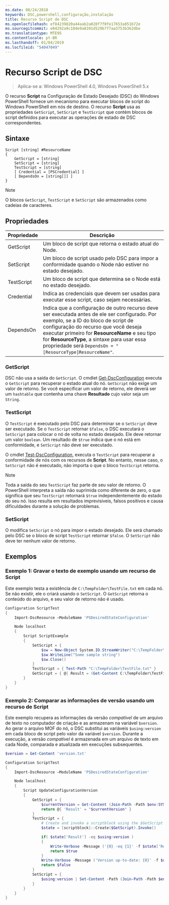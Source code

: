 ```yaml
---
ms.date: 08/24/2018
keywords: DSC,powershell,configuração,instalação
title: Recurso Script de DSC
ms.openlocfilehash: ef84239820a44aab2a028f7f0fe17653a851b72e
ms.sourcegitcommit: e04292a9c10de9a8391d529b7f7aa3753b362dbe
ms.translationtype: MTE95
ms.contentlocale: pt-BR
ms.lasthandoff: 01/04/2019
ms.locfileid: "54047049"
---
```

# <a name="dsc-script-resource"></a>Recurso Script de DSC

> Aplica-se a: Windows PowerShell 4.0, Windows PowerShell 5.x

O recurso **Script** na Configuração de Estado Desejado (DSC) do Windows PowerShell fornece um mecanismo para executar blocos de script do Windows PowerShell em nós de destino. O recurso **Script** usa as propriedades `GetScript`, `SetScript` e `TestScript` que contém blocos de script definidos para executar as operações de estado de DSC correspondentes.

## <a name="syntax"></a>Sintaxe

```
Script [string] #ResourceName
{
    GetScript = [string]
    SetScript = [string]
    TestScript = [string]
    [ Credential = [PSCredential] ]
    [ DependsOn = [string[]] ]
}
```

> [!NOTE]
> O blocos `GetScript`, `TestScript` e `SetScript` são armazenados como cadeias de caracteres.

## <a name="properties"></a>Propriedades

|Propriedade|Descrição|
|--------|-----------|
|GetScript|Um bloco de script que retorna o estado atual do Node.|
|SetScript|Um bloco de script usado pelo DSC para impor a conformidade quando o Node não estiver no estado desejado.|
|TestScript|Um bloco de script que determina se o Node está no estado desejado.|
|Credential| Indica as credenciais que devem ser usadas para executar esse script, caso sejam necessárias.|
|DependsOn| Indica que a configuração de outro recurso deve ser executada antes de ele ser configurado. Por exemplo, se a ID do bloco de script de configuração do recurso que você deseja executar primeiro for **ResourceName** e seu tipo for **ResourceType**, a sintaxe para usar essa propriedade será `DependsOn = "[ResourceType]ResourceName"`.

### <a name="getscript"></a>GetScript

DSC não usa a saída do `GetScript`. O cmdlet [Get-DscConfiguration](/powershell/module/PSDesiredStateConfiguration/Get-DscConfiguration) executa o `GetScript` para recuperar o estado atual do nó. `GetScript` não exige um valor de retorno. Se você especificar um valor de retorno, ele deverá ser um `hashtable` que contenha uma chave **Resultado** cujo valor seja um `String`.

### <a name="testscript"></a>TestScript

O `TestScript` é executado pelo DSC para determinar se o `SetScript` deve ser executado. Se o `TestScript` retornar `$false`, o DSC executará o `SetScript` para colocar o nó de volta no estado desejado. Ele deve retornar um valor `boolean`. Um resultado de `$true` indica que o nó está em conformidade, e `SetScript` não deve ser executado.

O cmdlet [Test-DscConfiguration](/powershell/module/PSDesiredStateConfiguration/Test-DscConfiguration), executa o `TestScript` para recuperar a conformidade de nós com os recursos de **Script**. No entanto, nesse caso, o `SetScript` não é executado, não importa o que o bloco `TestScript` retorna.

> [!NOTE]
> Toda a saída do seu `TestScript` faz parte de seu valor de retorno. O PowerShell interpreta a saída não suprimida como diferente de zero, o que significa que seu `TestScript` retornará `$true` independentemente do estado do seu nó.
> Isso resulta em resultados imprevisíveis, falsos positivos e causa dificuldades durante a solução de problemas.

### <a name="setscript"></a>SetScript

O modifica `SetScript` o nó para impor o estado desejado. Ele será chamado pelo DSC se o bloco de script `TestScript` retornar `$false`. O `SetScript` não deve ter nenhum valor de retorno.

## <a name="examples"></a>Exemplos

### <a name="example-1-write-sample-text-using-a-script-resource"></a>Exemplo 1: Gravar o texto de exemplo usando um recurso de Script

Este exemplo testa a existência de `C:\TempFolder\TestFile.txt` em cada nó. Se não existir, ele o criará usando o `SetScript`. O `GetScript` retorna o conteúdo do arquivo, e seu valor de retorno não é usado.

```powershell
Configuration ScriptTest
{
    Import-DscResource –ModuleName 'PSDesiredStateConfiguration'

    Node localhost
    {
        Script ScriptExample
        {
            SetScript = {
                $sw = New-Object System.IO.StreamWriter("C:\TempFolder\TestFile.txt")
                $sw.WriteLine("Some sample string")
                $sw.Close()
            }
            TestScript = { Test-Path "C:\TempFolder\TestFile.txt" }
            GetScript = { @{ Result = (Get-Content C:\TempFolder\TestFile.txt) } }
        }
    }
}
```

### <a name="example-2-compare-version-information-using-a-script-resource"></a>Exemplo 2: Comparar as informações de versão usando um recurso de Script

Este exemplo recupera as informações da versão *compatível* de um arquivo de texto no computador de criação e as armazenam na variável `$version`. Ao gerar o arquivo MOF do nó, o DSC substitui as variáveis `$using:version` em cada bloco de script pelo valor da variável `$version`. Durante a execução, a versão *compatível* é armazenada em um arquivo de texto em cada Node, comparada e atualizada em execuções subsequentes.

```powershell
$version = Get-Content 'version.txt'

Configuration ScriptTest
{
    Import-DscResource –ModuleName 'PSDesiredStateConfiguration'

    Node localhost
    {
        Script UpdateConfigurationVersion
        {
            GetScript = {
                $currentVersion = Get-Content (Join-Path -Path $env:SYSTEMDRIVE -ChildPath 'version.txt')
                return @{ 'Result' = "$currentVersion" }
            }
            TestScript = {
                # Create and invoke a scriptblock using the $GetScript automatic variable, which contains a string representation of the GetScript.
                $state = [scriptblock]::Create($GetScript).Invoke()

                if( $state['Result'] -eq $using:version )
                {
                    Write-Verbose -Message ('{0} -eq {1}' -f $state['Result'],$using:version)
                    return $true
                }
                Write-Verbose -Message ('Version up-to-date: {0}' -f $using:version)
                return $false
            }
            SetScript = {
                $using:version | Set-Content -Path (Join-Path -Path $env:SYSTEMDRIVE -ChildPath 'version.txt')
            }
        }
    }
}
```